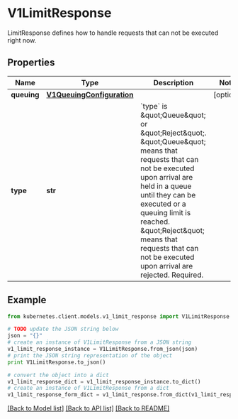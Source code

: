 # V1LimitResponse

LimitResponse defines how to handle requests that can not be executed right now.

## Properties
Name | Type | Description | Notes
------------ | ------------- | ------------- | -------------
**queuing** | [**V1QueuingConfiguration**](V1QueuingConfiguration.md) |  | [optional] 
**type** | **str** | &#x60;type&#x60; is \&quot;Queue\&quot; or \&quot;Reject\&quot;. \&quot;Queue\&quot; means that requests that can not be executed upon arrival are held in a queue until they can be executed or a queuing limit is reached. \&quot;Reject\&quot; means that requests that can not be executed upon arrival are rejected. Required. | 

## Example

```python
from kubernetes.client.models.v1_limit_response import V1LimitResponse

# TODO update the JSON string below
json = "{}"
# create an instance of V1LimitResponse from a JSON string
v1_limit_response_instance = V1LimitResponse.from_json(json)
# print the JSON string representation of the object
print V1LimitResponse.to_json()

# convert the object into a dict
v1_limit_response_dict = v1_limit_response_instance.to_dict()
# create an instance of V1LimitResponse from a dict
v1_limit_response_form_dict = v1_limit_response.from_dict(v1_limit_response_dict)
```
[[Back to Model list]](../README.md#documentation-for-models) [[Back to API list]](../README.md#documentation-for-api-endpoints) [[Back to README]](../README.md)


